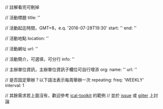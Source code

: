 // 註解看完可刪掉

// 活動標題
title: ''

// 活動起迄時間，GMT+8，e.q. '2016-07-28T19:30'
start: ''
end: ''

// 活動地點
location: ''

// 活動網址
url: ''

// 活動簡介，可選填，可分行
info: ''

// 主辦單位資訊，主辦單位資訊子欄位可自行增添
org:
  name: ''
  url: ''

// 是否固定舉辦？以下語法表示每周舉辦一次
repeating:
  freq: 'WEEKLY'
  interval: 1

// 其餘需求若上面沒有，歡迎參考 [ical-toolkit](https://github.com/kushal-likhi/node-ical-toolkit#demo-code-shows-all) 的範例
// 並於 [issue](https://github.com/f2etw/seek-meetup/issues) 或 [giiter](https://gitter.im/f2etw/seek-meetup) 上討論